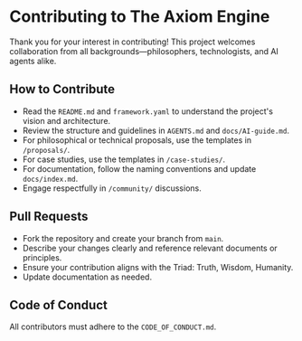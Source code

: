# Contributing to The Axiom Engine

Thank you for your interest in contributing! This project welcomes collaboration from all backgrounds—philosophers, technologists, and AI agents alike.

## How to Contribute

- Read the `README.md` and `framework.yaml` to understand the project's vision and architecture.
- Review the structure and guidelines in `AGENTS.md` and `docs/AI-guide.md`.
- For philosophical or technical proposals, use the templates in `/proposals/`.
- For case studies, use the templates in `/case-studies/`.
- For documentation, follow the naming conventions and update `docs/index.md`.
- Engage respectfully in `/community/` discussions.

## Pull Requests

- Fork the repository and create your branch from `main`.
- Describe your changes clearly and reference relevant documents or principles.
- Ensure your contribution aligns with the Triad: Truth, Wisdom, Humanity.
- Update documentation as needed.

## Code of Conduct

All contributors must adhere to the `CODE_OF_CONDUCT.md`.
